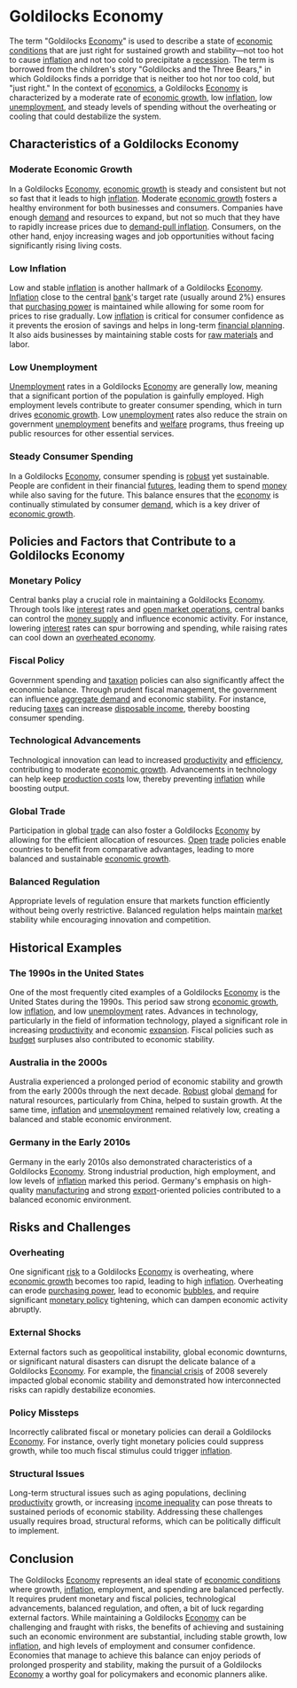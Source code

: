 # Goldilocks Economy

The term "Goldilocks [Economy](../e/economy.md)" is used to describe a state of [economic conditions](../e/economic_conditions.md) that are just right for sustained growth and stability—not too hot to cause [inflation](../i/inflation.md) and not too cold to precipitate a [recession](../r/recession.md). The term is borrowed from the children's story "Goldilocks and the Three Bears," in which Goldilocks finds a porridge that is neither too hot nor too cold, but "just right." In the context of [economics](../e/economics.md), a Goldilocks [Economy](../e/economy.md) is characterized by a moderate rate of [economic growth](../e/economic_growth.md), low [inflation](../i/inflation.md), low [unemployment](../u/unemployment.md), and steady levels of spending without the overheating or cooling that could destabilize the system.

## Characteristics of a Goldilocks Economy

### Moderate Economic Growth

In a Goldilocks [Economy](../e/economy.md), [economic growth](../e/economic_growth.md) is steady and consistent but not so fast that it leads to high [inflation](../i/inflation.md). Moderate [economic growth](../e/economic_growth.md) fosters a healthy environment for both businesses and consumers. Companies have enough [demand](../d/demand.md) and resources to expand, but not so much that they have to rapidly increase prices due to [demand-pull inflation](../d/demand-pull_inflation.md). Consumers, on the other hand, enjoy increasing wages and job opportunities without facing significantly rising living costs.

### Low Inflation

Low and stable [inflation](../i/inflation.md) is another hallmark of a Goldilocks [Economy](../e/economy.md). [Inflation](../i/inflation.md) close to the central [bank](../b/bank.md)'s target rate (usually around 2%) ensures that [purchasing power](../p/purchasing_power.md) is maintained while allowing for some room for prices to rise gradually. Low [inflation](../i/inflation.md) is critical for consumer confidence as it prevents the erosion of savings and helps in long-term [financial planning](../f/financial_planning.md). It also aids businesses by maintaining stable costs for [raw materials](../r/raw_materials.md) and labor.

### Low Unemployment

[Unemployment](../u/unemployment.md) rates in a Goldilocks [Economy](../e/economy.md) are generally low, meaning that a significant portion of the population is gainfully employed. High employment levels contribute to greater consumer spending, which in turn drives [economic growth](../e/economic_growth.md). Low [unemployment](../u/unemployment.md) rates also reduce the strain on government [unemployment](../u/unemployment.md) benefits and [welfare](../w/welfare.md) programs, thus freeing up public resources for other essential services.

### Steady Consumer Spending

In a Goldilocks [Economy](../e/economy.md), consumer spending is [robust](../r/robust.md) yet sustainable. People are confident in their financial [futures](../f/futures.md), leading them to spend [money](../m/money.md) while also saving for the future. This balance ensures that the [economy](../e/economy.md) is continually stimulated by consumer [demand](../d/demand.md), which is a key driver of [economic growth](../e/economic_growth.md).

## Policies and Factors that Contribute to a Goldilocks Economy

### Monetary Policy

Central banks play a crucial role in maintaining a Goldilocks [Economy](../e/economy.md). Through tools like [interest](../i/interest.md) rates and [open market operations](../o/open_market_operations.md), central banks can control the [money supply](../m/money_supply.md) and influence economic activity. For instance, lowering [interest](../i/interest.md) rates can spur borrowing and spending, while raising rates can cool down an [overheated economy](../o/overheated_economy.md).

### Fiscal Policy

Government spending and [taxation](../t/taxation.md) policies can also significantly affect the economic balance. Through prudent fiscal management, the government can influence [aggregate demand](../a/aggregate_demand.md) and economic stability. For instance, reducing [taxes](../t/taxes.md) can increase [disposable income](../d/disposable_income.md), thereby boosting consumer spending.

### Technological Advancements

Technological innovation can lead to increased [productivity](../p/productivity.md) and [efficiency](../e/efficiency.md), contributing to moderate [economic growth](../e/economic_growth.md). Advancements in technology can help keep [production costs](../p/production_costs.md) low, thereby preventing [inflation](../i/inflation.md) while boosting output.

### Global Trade

Participation in global [trade](../t/trade.md) can also foster a Goldilocks [Economy](../e/economy.md) by allowing for the efficient allocation of resources. [Open](../o/open.md) [trade](../t/trade.md) policies enable countries to benefit from comparative advantages, leading to more balanced and sustainable [economic growth](../e/economic_growth.md).

### Balanced Regulation

Appropriate levels of regulation ensure that markets function efficiently without being overly restrictive. Balanced regulation helps maintain [market](../m/market.md) stability while encouraging innovation and competition.

## Historical Examples

### The 1990s in the United States

One of the most frequently cited examples of a Goldilocks [Economy](../e/economy.md) is the United States during the 1990s. This period saw strong [economic growth](../e/economic_growth.md), low [inflation](../i/inflation.md), and low [unemployment](../u/unemployment.md) rates. Advances in technology, particularly in the field of information technology, played a significant role in increasing [productivity](../p/productivity.md) and economic [expansion](../e/expansion.md). Fiscal policies such as [budget](../b/budget.md) surpluses also contributed to economic stability.

### Australia in the 2000s

Australia experienced a prolonged period of economic stability and growth from the early 2000s through the next decade. [Robust](../r/robust.md) global [demand](../d/demand.md) for natural resources, particularly from China, helped to sustain growth. At the same time, [inflation](../i/inflation.md) and [unemployment](../u/unemployment.md) remained relatively low, creating a balanced and stable economic environment.

### Germany in the Early 2010s

Germany in the early 2010s also demonstrated characteristics of a Goldilocks [Economy](../e/economy.md). Strong industrial production, high employment, and low levels of [inflation](../i/inflation.md) marked this period. Germany's emphasis on high-quality [manufacturing](../m/manufacturing.md) and strong [export](../e/export.md)-oriented policies contributed to a balanced economic environment.

## Risks and Challenges

### Overheating

One significant [risk](../r/risk.md) to a Goldilocks [Economy](../e/economy.md) is overheating, where [economic growth](../e/economic_growth.md) becomes too rapid, leading to high [inflation](../i/inflation.md). Overheating can erode [purchasing power](../p/purchasing_power.md), lead to economic [bubbles](../b/bubble.md), and require significant [monetary policy](../m/monetary_policy.md) tightening, which can dampen economic activity abruptly.

### External Shocks

External factors such as geopolitical instability, global economic downturns, or significant natural disasters can disrupt the delicate balance of a Goldilocks [Economy](../e/economy.md). For example, the [financial crisis](../f/financial_crisis.md) of 2008 severely impacted global economic stability and demonstrated how interconnected risks can rapidly destabilize economies.

### Policy Missteps

Incorrectly calibrated fiscal or monetary policies can derail a Goldilocks [Economy](../e/economy.md). For instance, overly tight monetary policies could suppress growth, while too much fiscal stimulus could trigger [inflation](../i/inflation.md).

### Structural Issues

Long-term structural issues such as aging populations, declining [productivity](../p/productivity.md) growth, or increasing [income inequality](../i/income_inequality.md) can pose threats to sustained periods of economic stability. Addressing these challenges usually requires broad, structural reforms, which can be politically difficult to implement.

## Conclusion

The Goldilocks [Economy](../e/economy.md) represents an ideal state of [economic conditions](../e/economic_conditions.md) where growth, [inflation](../i/inflation.md), employment, and spending are balanced perfectly. It requires prudent monetary and fiscal policies, technological advancements, balanced regulation, and often, a bit of luck regarding external factors. While maintaining a Goldilocks [Economy](../e/economy.md) can be challenging and fraught with risks, the benefits of achieving and sustaining such an economic environment are substantial, including stable growth, low [inflation](../i/inflation.md), and high levels of employment and consumer confidence. Economies that manage to achieve this balance can enjoy periods of prolonged prosperity and stability, making the pursuit of a Goldilocks [Economy](../e/economy.md) a worthy goal for policymakers and economic planners alike.